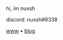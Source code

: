 hi, im nuxsh

discord: nuxsh#9338

[www](https://nuxsh.is-a.dev)  •   [blog](https://nuxsh.is-a.dev/blog/)
